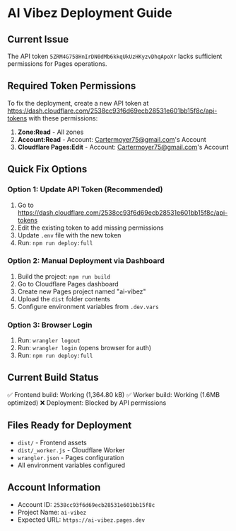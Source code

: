 # AI Vibez Deployment Guide

## Current Issue
The API token `5ZRM4G758HnIrDN0dMb6kkqUkUzHKyzvDhqApoXr` lacks sufficient permissions for Pages operations.

## Required Token Permissions
To fix the deployment, create a new API token at https://dash.cloudflare.com/2538cc93f6d69ecb28531e601bb15f8c/api-tokens with these permissions:

1. **Zone:Read** - All zones
2. **Account:Read** - Account: Cartermoyer75@gmail.com's Account 
3. **Cloudflare Pages:Edit** - Account: Cartermoyer75@gmail.com's Account

## Quick Fix Options

### Option 1: Update API Token (Recommended)
1. Go to https://dash.cloudflare.com/2538cc93f6d69ecb28531e601bb15f8c/api-tokens
2. Edit the existing token to add missing permissions
3. Update `.env` file with the new token
4. Run: `npm run deploy:full`

### Option 2: Manual Deployment via Dashboard
1. Build the project: `npm run build`
2. Go to Cloudflare Pages dashboard
3. Create new Pages project named "ai-vibez"
4. Upload the `dist` folder contents
5. Configure environment variables from `.dev.vars`

### Option 3: Browser Login
1. Run: `wrangler logout`
2. Run: `wrangler login` (opens browser for auth)
3. Run: `npm run deploy:full`

## Current Build Status
✅ Frontend build: Working (1,364.80 kB)
✅ Worker build: Working (1.6MB optimized)
❌ Deployment: Blocked by API permissions

## Files Ready for Deployment
- `dist/` - Frontend assets
- `dist/_worker.js` - Cloudflare Worker
- `wrangler.json` - Pages configuration
- All environment variables configured

## Account Information
- Account ID: `2538cc93f6d69ecb28531e601bb15f8c`
- Project Name: `ai-vibez`
- Expected URL: `https://ai-vibez.pages.dev`
